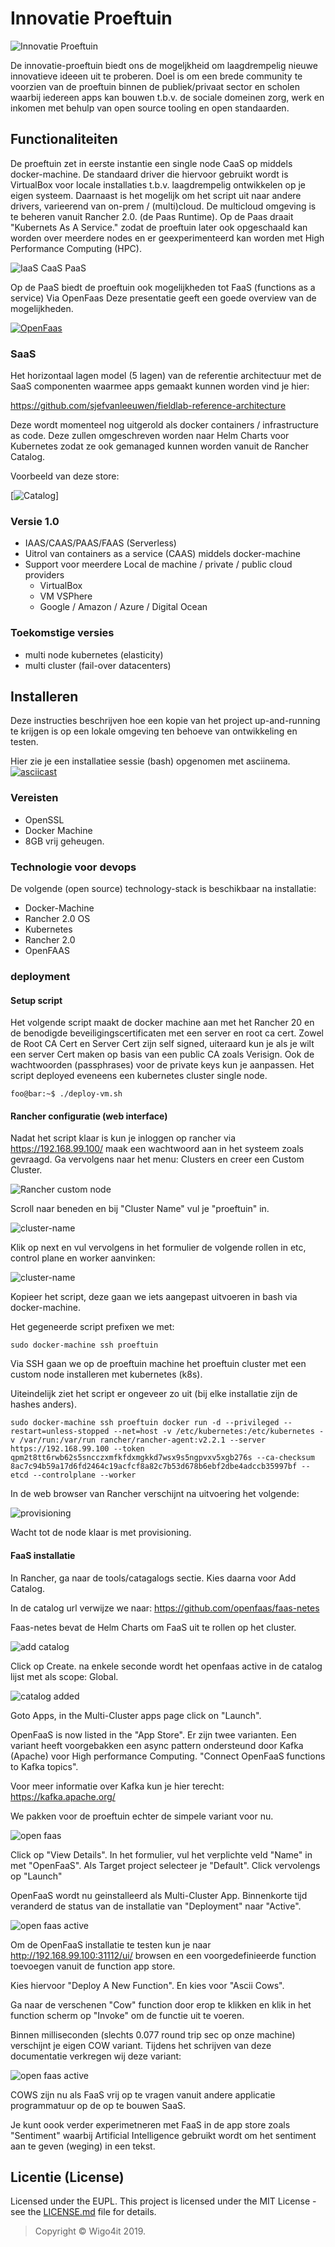 # Innovatie Proeftuin

![Innovatie Proeftuin](./images/proeftuin.png "proeftuin")

De innovatie-proeftuin biedt ons de mogeljkheid om laagdrempelig nieuwe innovatieve ideeen uit te proberen.
Doel is om een brede community te voorzien van de proeftuin binnen de publiek/privaat sector en scholen waarbij iedereen apps kan bouwen t.b.v. de sociale domeinen zorg, werk en inkomen met behulp van open source tooling en open standaarden.

## Functionaliteiten

De proeftuin zet in eerste instantie een single node CaaS op middels docker-machine. De standaard driver die hiervoor gebruikt wordt is VirtualBox voor locale installaties t.b.v. laagdrempelig ontwikkelen op je eigen systeem. Daarnaast is het mogelijk om het script uit naar andere drivers, varieerend van on-prem / (multi)cloud. De multicloud omgeving is te beheren vanuit Rancher 2.0. (de Paas Runtime). Op de Paas draait "Kubernets As A Service." zodat de proeftuin later ook opgeschaald kan worden over meerdere nodes en er geexperimenteerd kan worden met High Performance Computing (HPC).

![IaaS CaaS PaaS](./images/iaas-caas-paas.png "Iaas Caas Paas")

Op de PaaS biedt de proeftuin ook mogelijkheden tot FaaS (functions as a service) Via OpenFaas
Deze presentatie geeft een goede overview van de mogelijkheden.

[![OpenFaas](./images/openfaas-video.png "OpenFaaS")](https://www.youtube.com/watch?v=yOpYYYRuDQ0)

### SaaS

Het horizontaal lagen model (5 lagen) van de referentie architectuur met de SaaS componenten waarmee apps gemaakt kunnen worden vind je hier:

https://github.com/sjefvanleeuwen/fieldlab-reference-architecture

Deze wordt momenteel nog uitgerold als docker containers / infrastructure as code. Deze zullen omgeschreven worden naar Helm Charts voor Kubernetes zodat ze ook gemanaged kunnen worden vanuit de Rancher Catalog.

Voorbeeld van deze store:

[![Catalog](./images/catalog.png "Catalog")]

### Versie 1.0
- IAAS/CAAS/PAAS/FAAS (Serverless)
- Uitrol van containers as a service (CAAS) middels docker-machine
- Support voor meerdere Local de machine / private / public cloud providers
    - VirtualBox
    - VM VSPhere
    - Google / Amazon / Azure / Digital Ocean

### Toekomstige versies
- multi node kubernetes (elasticity)
- multi cluster (fail-over datacenters)

## Installeren

Deze instructies beschrijven hoe een kopie van het project up-and-running te krijgen is op een lokale omgeving ten behoeve van ontwikkeling en testen.

Hier zie je een installatiee sessie (bash) opgenomen met asciinema. 
[![asciicast](https://asciinema.org/a/ejLFhoTOt0imT9i8O5Xhsa9z2.png)](https://asciinema.org/a/ejLFhoTOt0imT9i8O5Xhsa9z2)

### Vereisten

- OpenSSL
- Docker Machine
- 8GB vrij geheugen.

### Technologie voor devops

De volgende (open source) technology-stack is beschikbaar na installatie:

- Docker-Machine
- Rancher 2.0 OS
- Kubernetes
- Rancher 2.0
- OpenFAAS

### deployment

#### Setup script

Het volgende script maakt de docker machine aan met het Rancher 20 en de benodigde beveiligingscertificaten met een server en root ca cert.
Zowel de Root CA Cert en Server Cert zijn self signed, uiteraard kun je als je wilt een server Cert maken op basis van een public CA zoals Verisign. Ook de wachtwoorden (passphrases) voor de private keys kun je aanpassen. Het script deployed eveneens een kubernetes cluster single node.

```console
foo@bar:~$ ./deploy-vm.sh
```

#### Rancher configuratie (web interface)

Nadat het script klaar is kun je inloggen op rancher via https://192.168.99.100/ maak een wachtwoord aan in het systeem zoals gevraagd. Ga vervolgens naar het menu: Clusters en creer een Custom Cluster.

![Rancher custom node](./images/custom-node.png)

Scroll naar beneden en bij "Cluster Name" vul je "proeftuin" in.

![cluster-name](./images/cluster-name.png)

Klik op next en vul vervolgens in het formulier de volgende rollen in etc, control plane en worker aanvinken:

![cluster-name](./images/node-options.png)

Kopieer het script, deze gaan we iets aangepast uitvoeren in bash via docker-machine.

Het gegeneerde script prefixen we met:

```console
sudo docker-machine ssh proeftuin
```

Via SSH gaan we op de proeftuin machine het proeftuin cluster met een custom node installeren met kubernetes (k8s).

Uiteindelijk ziet het script er ongeveer zo uit (bij elke installatie zijn de hashes anders).

```console
sudo docker-machine ssh proeftuin docker run -d --privileged --restart=unless-stopped --net=host -v /etc/kubernetes:/etc/kubernetes -v /var/run:/var/run rancher/rancher-agent:v2.2.1 --server https://192.168.99.100 --token qpm2t8tt6rwb62s5sncczxmfkfdxmgkkd7wsx9s5ngpvxv5xgb276s --ca-checksum 8ac7c94b59a17d6fd2464c19acfcf8a82c7b53d678b6ebf2dbe4adccb35997bf --etcd --controlplane --worker
```

In de web browser van Rancher verschijnt na uitvoering het volgende:

![provisioning](./images/provisioning.png)

Wacht tot de node klaar is met provisioning.

#### FaaS installatie

In Rancher, ga naar de tools/catagalogs sectie. Kies daarna voor Add Catalog.

In de catalog url verwijze we naar:
https://github.com/openfaas/faas-netes

Faas-netes bevat de Helm Charts om FaaS uit te rollen op het cluster.

![add catalog](./images/add-catalog.png)

Click op Create. na enkele seconde wordt het openfaas active in de catalog lijst met als scope: Global.

![catalog added](./images/added-catalog.png)

Goto Apps, in the Multi-Cluster apps page click on "Launch".

OpenFaaS is now listed in the "App Store". Er zijn twee varianten. Een variant heeft voorgebakken een async pattern ondersteund door Kafka (Apache) voor High performance Computing. "Connect OpenFaaS functions to Kafka topics".

Voor meer informatie over Kafka kun je hier terecht: https://kafka.apache.org/

We pakken voor de proeftuin echter de simpele variant voor nu.

![open faas](./images/openfaas.png)

Click op "View Details". In het formulier, vul het verplichte veld "Name" in met "OpenFaaS". Als Target project selecteer je "Default". Click vervolengs op "Launch"

OpenFaaS wordt nu geinstalleerd als Multi-Cluster App. Binnenkorte tijd veranderd de status van de installatie van "Deployment" naar "Active".

![open faas active](./images/openfaas-active.png)

Om de OpenFaaS installatie te testen kun je naar http://192.168.99.100:31112/ui/ browsen en een voorgedefinieerde function toevoegen vanuit de function app store.

Kies hiervoor "Deploy A New Function". En kies voor "Ascii Cows".

Ga naar de verschenen "Cow" function door erop te klikken en klik in het function scherm op "Invoke" om de functie uit te voeren.

Binnen milliseconden (slechts 0.077 round trip sec op onze machine) verschijnt je eigen COW variant. Tijdens het schrijven van deze documentatie verkregen wij deze variant:

![open faas active](./images/faas-cow.png)

COWS zijn nu als FaaS vrij op te vragen vanuit andere applicatie programmatuur op de op te bouwen SaaS.

Je kunt oook verder experimetneren met FaaS in de app store zoals "Sentiment" waarbij Artificial Intelligence gebruikt wordt om het sentiment aan te geven (weging) in een tekst.

## Licentie (License)

Licensed under the EUPL. This project is licensed under the MIT License - see the [LICENSE.md](LICENSE.md) file for details.
> Copyright © Wigo4it 2019.
